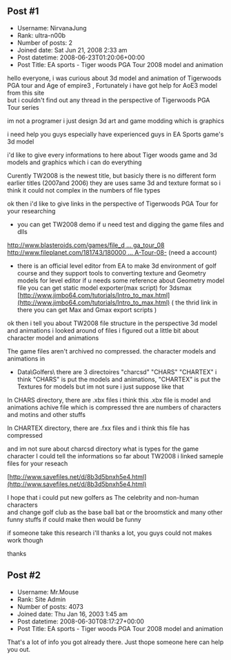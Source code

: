 ## Post #1
- Username: NirvanaJung
- Rank: ultra-n00b
- Number of posts: 2
- Joined date: Sat Jun 21, 2008 2:33 am
- Post datetime: 2008-06-23T01:20:06+00:00
- Post Title: EA sports - Tiger woods PGA Tour 2008 model and animation

hello everyone, i was curious about 3d model and animation of Tigerwoods PGA tour and Age of empire3 ,  Fortunately i have got help for AoE3 model from this site   
but i couldn't find out any thread in the perspective of Tigerwoods PGA Tour series

im not a programer i just design 3d art and game modding which is graphics

i need help you guys especially have experienced guys in EA Sports game's 3d model   

i'd like to give every informations to here about Tiger woods game and 3d models and graphics
which i can do everything

Curently TW2008 is the newest title, but basicly there is no different form earlier titles (2007and 2006) they are uses same 3d and texture format 
so i think it could not complex in the numbers of file types

ok then i'd like to give links in the perspective of Tigerwoods PGA Tour for your researching

- you can get TW2008 demo if u need test and digging the game files and dlls

[http://www.blasteroids.com/games/file_d ... ga_tour_08](http://www.blasteroids.com/games/file_details.cfm/13732/tiger_woods_pga_tour_08)
[http://www.fileplanet.com/181743/180000 ... A-Tour-08-](http://www.fileplanet.com/181743/180000/fileinfo/Tiger-Woods-PGA-Tour-08-) (need a account)

- there is an official level editor from EA to make 3d environment of golf course
and they support tools to converting texture and Geometry models for level editor
if u needs some reference about Geometry model file you can get static model exporter(max script) for 3dsmax
[http://www.jimbo64.com/tutorials/Intro_to_max.html](http://www.jimbo64.com/tutorials/Intro_to_max.html) ( the thrid link in there you can get Max and Gmax export scripts )

ok then i tell you about TW2008 file structure  in the perspective 3d model and animations
i looked around of files i figured out a little bit about character model and animations

The game files aren't archived no compressed. the character models and animations in
- Data\Golfers\  there are 3 directoires "charcsd" "CHARS" "CHARTEX"
i think "CHARS" is put the models and animations, "CHARTEX" is put the Textures for models
but im not sure i just suppose like that

In CHARS directory,
 there are .xbx files i think this .xbx file is model and animations achive file 
which is compressed
thre are numbers of characters and motins and other stuffs

In CHARTEX directory,
there are .fxx files and i think this file has compressed

and im not sure about charcsd directory what is types for the game character
I could tell the informations so far about TW2008 
i linked sameple files for your reseach

[http://www.savefiles.net/d/8b3d5bnxh5e4.html](http://www.savefiles.net/d/8b3d5bnxh5e4.html)

I hope that i could put new golfers as The celebrity and non-human characters  
and change golf club as the base ball bat or the broomstick and many other funny stuffs 
if could make then would be funny

if someone take this research i'll thanks a lot, you guys could not makes work though

thanks
## Post #2
- Username: Mr.Mouse
- Rank: Site Admin
- Number of posts: 4073
- Joined date: Thu Jan 16, 2003 1:45 am
- Post datetime: 2008-06-30T08:17:27+00:00
- Post Title: EA sports - Tiger woods PGA Tour 2008 model and animation

That's a lot of info you got already there. Just thope someone here can help you out.
